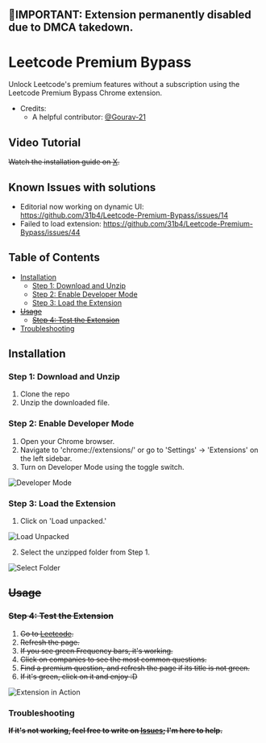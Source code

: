 ## 🚨IMPORTANT: Extension permanently disabled due to DMCA takedown.

# Leetcode Premium Bypass

Unlock Leetcode's premium features without a subscription using the Leetcode Premium Bypass Chrome extension.

- Credits: 
    - A helpful contributor: [@Gourav-21](https://github.com/Gourav-21)
## Video Tutorial
~~Watch the installation guide on [X](https://twitter.com/31b4_/status/1748694097433395416).~~

## Known Issues with solutions
- Editorial now working on dynamic UI: https://github.com/31b4/Leetcode-Premium-Bypass/issues/14
- Failed to load extension: https://github.com/31b4/Leetcode-Premium-Bypass/issues/44

## Table of Contents
- [Installation](#installation)
    - [Step 1: Download and Unzip](#step-1-download-and-unzip)
    - [Step 2: Enable Developer Mode](#step-2-enable-developer-mode)
    - [Step 3: Load the Extension](#step-3-load-the-extension)
- ~~[Usage](#usage)~~
    - ~~[Step 4: Test the Extension](#step-4-test-the-extension)~~
- [Troubleshooting](#troubleshooting)

## Installation

### Step 1: Download and Unzip

1. Clone the repo
2. Unzip the downloaded file.

### Step 2: Enable Developer Mode

1. Open your Chrome browser.
2. Navigate to 'chrome://extensions/' or go to 'Settings' -> 'Extensions' on the left sidebar.
3. Turn on Developer Mode using the toggle switch.

![Developer Mode](https://github.com/31b4/Leetcode-Premium-Bypass/assets/75566095/951ffb80-fa25-43ad-a211-d0bdf250606f)

### Step 3: Load the Extension

1. Click on 'Load unpacked.'

![Load Unpacked](https://github.com/31b4/Leetcode-Premium-Bypass/assets/75566095/3732c9af-b928-46d2-89a0-e0be17c46169)

2. Select the unzipped folder from Step 1.

![Select Folder](https://github.com/31b4/Leetcode-Premium-Bypass/assets/75566095/d55e46a0-510e-4090-9844-321a07e99154)

## ~~Usage~~

### ~~Step 4: Test the Extension~~

1. ~~Go to [Leetcode](https://leetcode.com/problemset/all/).~~
2. ~~Refresh the page.~~
3. ~~If you see green Frequency bars, it's working.~~
4. ~~Click on companies to see the most common questions.~~
5. ~~Find a premium question, and refresh the page if its title is not green.~~
6. ~~If it's green, click on it and enjoy :D~~

![Extension in Action](https://github.com/31b4/Leetcode-Premium-Bypass/assets/75566095/e4d41e19-af43-4c3c-9476-256a5ab7e159)
### Troubleshooting
~~**If it's not working, feel free to write on [Issues](https://github.com/31b4/Leetcode-Premium-Bypass/issues); I'm here to help.**~~
